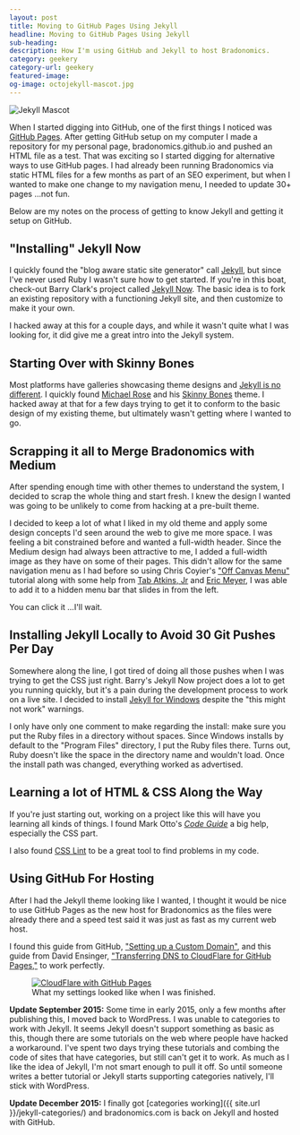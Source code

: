 ```yaml
---
layout: post
title: Moving to GitHub Pages Using Jekyll
headline: Moving to GitHub Pages Using Jekyll
sub-heading:
description: How I'm using GitHub and Jekyll to host Bradonomics.
category: geekery
category-url: geekery
featured-image:
og-image: octojekyll-mascot.jpg
---
```

<img class="pullright" src="{{ site.url }}/images/octojekyll-mascot.jpg" alt="Jekyll Mascot">

When I started digging into GitHub, one of the first things I noticed was [GitHub Pages](https://pages.github.com/). After getting GitHub setup on my computer I made a repository for my personal page, bradonomics.github.io and pushed an HTML file as a test. That was exciting so I started digging for alternative ways to use GitHub pages. I had already been running Bradonomics via static HTML files for a few months as part of an SEO experiment, but when I wanted to make one change to my navigation menu, I needed to update 30+ pages ...not fun.

Below are my notes on the process of getting to know Jekyll and getting it setup on GitHub.

## "Installing" Jekyll Now

I quickly found the "blog aware static site generator" call [Jekyll](http://jekyllrb.com/), but since I've never used Ruby I wasn't sure how to get started. If you're in this boat, check-out Barry Clark's project called [Jekyll Now](http://www.jekyllnow.com/). The basic idea is to fork an existing repository with a functioning Jekyll site, and then customize to make it your own.

I hacked away at this for a couple days, and while it wasn't quite what I was looking for, it did give me a great intro into the Jekyll system.

## Starting Over with Skinny Bones

Most platforms have galleries showcasing theme designs and [Jekyll is no different](https://github.com/jekyll/jekyll/wiki/Sites). I quickly found [Michael Rose](https://mademistakes.com/) and his [Skinny Bones](http://mmistakes.github.io/skinny-bones-jekyll/) theme. I hacked away at that for a few days trying to get it to conform to the basic design of my existing theme, but ultimately wasn't getting where I wanted to go.

## Scrapping it all to Merge Bradonomics with Medium

After spending enough time with other themes to understand the system, I decided to scrap the whole thing and start fresh. I knew the design I wanted was going to be unlikely to come from hacking at a pre-built theme.

I decided to keep a lot of what I liked in my old theme and apply some design concepts I'd seen around the web to give me more space. I was feeling a bit constrained before and wanted a full-width header. Since the Medium design had always been attractive to me, I added a full-width image as they have on some of their pages. This didn't allow for the same navigation menu as I had before so using Chris Coyier's ["Off Canvas Menu"](http://css-tricks.com/off-canvas-menu-with-css-target/) tutorial along with some help from [Tab Atkins, Jr](http://www.xanthir.com/b4Kn0) and [Eric Meyer](http://meyerweb.com/eric/thoughts/2011/09/12/), I was able to add it to a hidden menu bar that slides in from the left.

You can click it ...I'll wait.

## Installing Jekyll Locally to Avoid 30 Git Pushes Per Day

Somewhere along the line, I got tired of doing all those pushes when I was trying to get the CSS just right. Barry's Jekyll Now project does a lot to get you running quickly, but it's a pain during the development process to work on a live site. I decided to install [Jekyll for Windows](http://jekyll-windows.juthilo.com/) despite the "this might not work" warnings.

I only have only one comment to make regarding the install: make sure you put the Ruby files in a directory without spaces. Since Windows installs by default to the "Program Files" directory, I put the Ruby files there. Turns out, Ruby doesn't like the space in the directory name and wouldn't load. Once the install path was changed, everything worked as advertised.

## Learning a lot of HTML & CSS Along the Way

If you're just starting out, working on a project like this will have you learning all kinds of things. I found Mark Otto's [*Code Guide*](http://codeguide.co/) a big help, especially the CSS part.

I also found [CSS Lint](http://csslint.net/) to be a great tool to find problems in my code.

## Using GitHub For Hosting

After I had the Jekyll theme looking like I wanted, I thought it would be nice to use GitHub Pages as the new host for Bradonomics as the files were already there and a speed test said it was just as fast as my current web host.

I found this guide from GitHub, ["Setting up a Custom Domain"](https://help.github.com/articles/setting-up-a-custom-domain-with-github-pages/), and this guide from David Ensinger, ["Transferring DNS to CloudFlare for GitHub Pages,"](http://davidensinger.com/2014/04/transferring-the-dns-from-namecheap-to-cloudflare-for-github-pages/) to work perfectly.

<figure>
    <a href="{{ site.url }}/images/CloudFlare-DNS-for-GitHub-Pages.jpg"><img src="{{ site.url }}/images/CloudFlare-DNS-for-GitHub-Pages.jpg" alt="CloudFlare with GitHub Pages"></a>
    <figcaption>What my settings looked like when I was finished.</figcaption>
</figure>

**Update September 2015:** Some time in early 2015, only a few months after publishing this, I moved back to WordPress. I was unable to categories to work with Jekyll. It seems Jekyll doesn't support something as basic as this, though there are some tutorials on the web where people have hacked a workaround. I've spent two days trying these tutorials and combing the code of sites that have categories, but still can't get it to work. As much as I like the idea of Jekyll, I'm not smart enough to pull it off. So until someone writes a better tutorial or Jekyll starts supporting categories natively, I'll stick with WordPress.

**Update December 2015:** I finally got [categories working]({{ site.url }}/jekyll-categories/) and bradonomics.com is back on Jekyll and hosted with GitHub.

